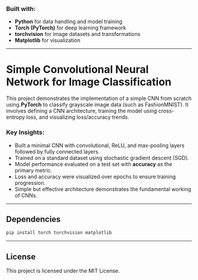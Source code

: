 ### Built with:

* **Python** for data handling and model training
* **Torch (PyTorch)** for deep learning framework
* **torchvision** for image datasets and transformations
* **Matplotlib** for visualization

---

# Simple Convolutional Neural Network for Image Classification

This project demonstrates the implementation of a simple CNN from scratch using **PyTorch** to classify grayscale image data (such as FashionMNIST). It involves defining a CNN architecture, training the model using cross-entropy loss, and visualizing loss/accuracy trends.

### **Key Insights:**

* Built a minimal CNN with convolutional, ReLU, and max-pooling layers followed by fully connected layers.
* Trained on a standard dataset using stochastic gradient descent (SGD).
* Model performance evaluated on a test set with **accuracy** as the primary metric.
* Loss and accuracy were visualized over epochs to ensure training progression.
* Simple but effective architecture demonstrates the fundamental working of CNNs.

---

## Dependencies

```bash
pip install torch torchvision matplotlib
```

---

## License

This project is licensed under the MIT License.

